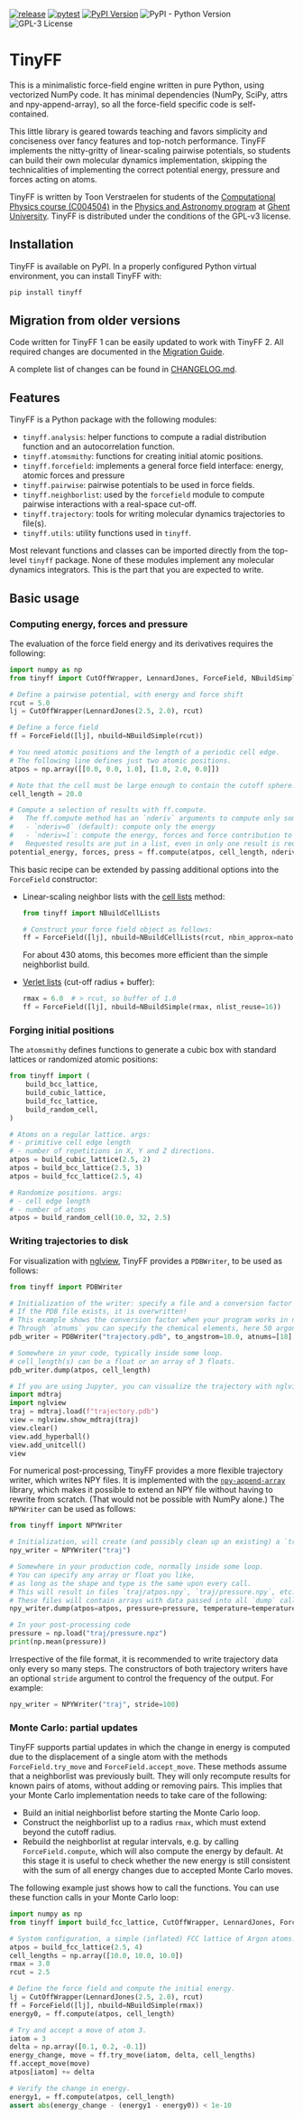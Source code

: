 [![release](https://github.com/molmod/tinyff/actions/workflows/release.yaml/badge.svg)](https://github.com/molmod/tinyff/actions/workflows/release.yaml)
[![pytest](https://github.com/molmod/tinyff/actions/workflows/pytest.yaml/badge.svg)](https://github.com/molmod/tinyff/actions/workflows/pytest.yaml)
[![PyPI Version](https://img.shields.io/pypi/v/tinyff)](https://pypi.org/project/tinyff/)
![PyPI - Python Version](https://img.shields.io/pypi/pyversions/tinyff)
![GPL-3 License](https://img.shields.io/github/license/molmod/tinyff)

# TinyFF

This is a minimalistic force-field engine written in pure Python,
using vectorized NumPy code.
It has minimal dependencies (NumPy, SciPy, attrs and npy-append-array),
so all the force-field specific code is self-contained.

This little library is geared towards teaching and favors simplicity and conciseness
over fancy features and top-notch performance.
TinyFF implements the nitty-gritty of linear-scaling pairwise potentials,
so students can build their own molecular dynamics implementation,
skipping the technicalities of implementing the correct
potential energy, pressure and forces acting on atoms.

TinyFF is written by Toon Verstraelen for students of the
[Computational Physics course (C004504)](https://studiekiezer.ugent.be/2024/studiefiche/en/C004504) in the
[Physics and Astronomy program](https://studiekiezer.ugent.be/2024/master-of-science-in-physics-and-astronomy-CMPHYS-en/programma) at
[Ghent University](https://www.ugent.be/).
TinyFF is distributed under the conditions of the GPL-v3 license.


## Installation

TinyFF is available on PyPI.
In a properly configured Python virtual environment,
you can install TinyFF with:

```bash
pip install tinyff
```

## Migration from older versions

Code written for TinyFF 1 can be easily updated to work with TinyFF 2.
All required changes are documented in the [Migration Guide](migration.md).

A complete list of changes can be found in [CHANGELOG.md](CHANGELOG.md).


## Features

TinyFF is a Python package with the following modules:

- `tinyff.analysis`: helper functions to compute a radial distribution function
  and an autocorrelation function.
- `tinyff.atomsmithy`: functions for creating initial atomic positions.
- `tinyff.forcefield`: implements a general force field interface: energy, atomic forces and pressure
- `tinyff.pairwise`: pairwise potentials to be used in force fields.
- `tinyff.neighborlist`: used by the `forcefield` module to compute pairwise interactions
  with a real-space cut-off.
- `tinyff.trajectory`: tools for writing molecular dynamics trajectories to file(s).
- `tinyff.utils`: utility functions used in `tinyff`.

Most relevant functions and classes can be imported directly from the top-level `tinyff` package.
None of these modules implement any molecular dynamics integrators.
This is the part that you are expected to write.


## Basic usage

### Computing energy, forces and pressure

The evaluation of the force field energy and its derivatives requires the following:

```python
import numpy as np
from tinyff import CutOffWrapper, LennardJones, ForceField, NBuildSimple

# Define a pairwise potential, with energy and force shift
rcut = 5.0
lj = CutOffWrapper(LennardJones(2.5, 2.0), rcut)

# Define a force field
ff = ForceField([lj], nbuild=NBuildSimple(rcut))

# You need atomic positions and the length of a periodic cell edge.
# The following line defines just two atomic positions.
atpos = np.array([[0.0, 0.0, 1.0], [1.0, 2.0, 0.0]])

# Note that the cell must be large enough to contain the cutoff sphere.
cell_length = 20.0

# Compute a selection of results with ff.compute.
#   The ff.compute method has an `nderiv` arguments to compute only some results:
#   - `nderiv=0` (default): compute only the energy
#   - `nderiv=1`: compute the energy, forces and force contribution to the pressure.
#   Requested results are put in a list, even in only one result is requested.
potential_energy, forces, press = ff.compute(atpos, cell_length, nderiv=1)
```

This basic recipe can be extended by passing additional options
into the `ForceField` constructor:

- Linear-scaling neighbor lists with the
  [cell lists](https://en.wikipedia.org/wiki/Cell_lists) method:

    ```python
    from tinyff import NBuildCellLists

    # Construct your force field object as follows:
    ff = ForceField([lj], nbuild=NBuildCellLists(rcut, nbin_approx=natom / 100))
    ```

    For about 430 atoms, this becomes more efficient than the simple neighborlist build.

- [Verlet lists](https://en.wikipedia.org/wiki/Verlet_list) (cut-off radius + buffer):

    ```python
    rmax = 6.0  # > rcut, so buffer of 1.0
    ff = ForceField([lj], nbuild=NBuildSimple(rmax, nlist_reuse=16))
    ```


### Forging initial positions

The `atomsmithy` defines functions to generate a cubic box
with standard lattices or randomized atomic positions:

```python
from tinyff import (
    build_bcc_lattice,
    build_cubic_lattice,
    build_fcc_lattice,
    build_random_cell,
)

# Atoms on a regular lattice. args:
# - primitive cell edge length
# - number of repetitions in X, Y and Z directions.
atpos = build_cubic_lattice(2.5, 2)
atpos = build_bcc_lattice(2.5, 3)
atpos = build_fcc_lattice(2.5, 4)

# Randomize positions. args:
# - cell edge length
# - number of atoms
atpos = build_random_cell(10.0, 32, 2.5)
```

### Writing trajectories to disk

For visualization with [nglview](https://github.com/nglviewer/nglview),
TinyFF provides a `PDBWriter`, to be used as follows:

```python
from tinyff import PDBWriter

# Initialization of the writer: specify a file and a conversion factor to angstrom.
# If the PDB file exists, it is overwritten!
# This example shows the conversion factor when your program works in nanometer.
# Through `atnums` you can specify the chemical elements, here 50 argon atoms (Z=18).
pdb_writer = PDBWriter("trajectory.pdb", to_angstrom=10.0, atnums=[18] * 50)

# Somewhere in your code, typically inside some loop.
# cell_length(s) can be a float or an array of 3 floats.
pdb_writer.dump(atpos, cell_length)

# If you are using Jupyter, you can visualize the trajectory with nglview as follows:
import mdtraj
import nglview
traj = mdtraj.load(f"trajectory.pdb")
view = nglview.show_mdtraj(traj)
view.clear()
view.add_hyperball()
view.add_unitcell()
view
```

For numerical post-processing, TinyFF provides a more flexible trajectory writer,
which writes NPY files.
It is implemented with the [`npy-append-array`](https://pypi.org/project/npy-append-array/) library,
which makes it possible to extend an NPY file without having to rewrite from scratch.
(That would not be possible with NumPy alone.)
The `NPYWriter` can be used as follows:

```python
from tinyff import NPYWriter

# Initialization, will create (and possibly clean up an existing) a `traj` directory.
npy_writer = NPYWriter("traj")

# Somewhere in your production code, normally inside some loop.
# You can specify any array or float you like,
# as long as the shape and type is the same upon every call.
# This will result in files `traj/atpos.npy`, `traj/pressure.npy`, etc.
# These files will contain arrays with data passed into all `dump` calls.
npy_writer.dump(atpos=atpos, pressure=pressure, temperature=temperature, ...)

# In your post-processing code
pressure = np.load("traj/pressure.npz")
print(np.mean(pressure))
```

Irrespective of the file format,
it is recommended to write trajectory data only every so many steps.
The constructors of both trajectory writers have an optional `stride` argument
to control the frequency of the output.
For example:

```python
npy_writer = NPYWriter("traj", stride=100)
```


### Monte Carlo: partial updates

TinyFF supports partial updates in which the change in energy is computed due to the
displacement of a single atom with the methods `ForceField.try_move` and `ForceField.accept_move`.
These methods assume that a neighborlist was previously built.
They will only recompute results for known pairs of atoms, without adding or removing pairs.
This implies that your Monte Carlo implementation needs to take care of the following:

- Build an initial neighborlist before starting the Monte Carlo loop.
- Construct the neighborlist up to a radius `rmax`, which must extend beyond the cutoff radius.
- Rebuild the neighborlist at regular intervals, e.g. by calling `ForceField.compute`,
  which will also compute the energy by default.
  At this stage it is useful to check whether the new energy is still consistent
  with the sum of all energy changes due to accepted Monte Carlo moves.

The following example just shows how to call the functions.
You can use these function calls in your Monte Carlo loop:

```python
import numpy as np
from tinyff import build_fcc_lattice, CutOffWrapper, LennardJones, ForceField, NBuildSimple

# System configuration, a simple (inflated) FCC lattice of Argon atoms.
atpos = build_fcc_lattice(2.5, 4)
cell_lengths = np.array([10.0, 10.0, 10.0])
rmax = 3.0
rcut = 2.5

# Define the force field and compute the initial energy.
lj = CutOffWrapper(LennardJones(2.5, 2.0), rcut)
ff = ForceField([lj], nbuild=NBuildSimple(rmax))
energy0, = ff.compute(atpos, cell_length)

# Try and accept a move of atom 3.
iatom = 3
delta = np.array([0.1, 0.2, -0.1])
energy_change, move = ff.try_move(iatom, delta, cell_lengths)
ff.accept_move(move)
atpos[iatom] += delta

# Verify the change in energy.
energy1, = ff.compute(atpos, cell_length)
assert abs(energy_change - (energy1 - energy0)) < 1e-10
```

